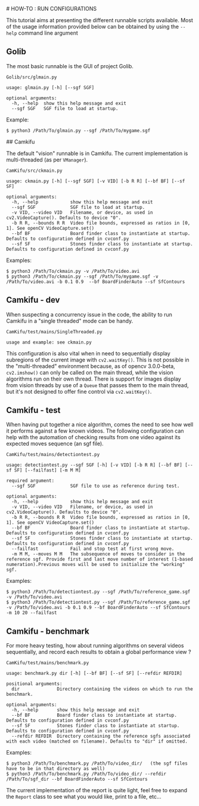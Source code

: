 # HOW-TO : RUN CONFIGURATIONS

This tutorial aims at presenting the different runnable scripts available. Most of the usage information provided below can be obtained by using the `--help` command line argument

## Golib

The most basic runnable is the GUI of project Golib.

`Golib/src/glmain.py`
```
usage: glmain.py [-h] [--sgf SGF]

optional arguments:
  -h, --help  show this help message and exit
  --sgf SGF   SGF file to load at startup.
```

Example:
```
$ python3 /Path/To/glmain.py --sgf /Path/To/mygame.sgf
```

## Camkifu

The default "vision" runnable is in Camkifu. The current implementation is multi-threaded (as per `VManager`). 

`CamKifu/src/ckmain.py`
```
usage: ckmain.py [-h] [--sgf SGF] [-v VID] [-b R R] [--bf BF] [--sf SF]

optional arguments:
  -h, --help            show this help message and exit
  --sgf SGF             SGF file to load at startup.
  -v VID, --video VID   Filename, or device, as used in cv2.VideoCapture(). Defaults to device "0".
  -b R R, --bounds R R  Video file bounds, expressed as ratios in [0, 1]. See openCV VideoCapture.set()
  --bf BF               Board finder class to instantiate at startup. Defaults to configuration defined in cvconf.py
  --sf SF               Stones finder class to instantiate at startup. Defaults to configuration defined in cvconf.py
```

Examples:
```
$ python3 /Path/To/ckmain.py -v /Path/To/video.avi
$ python3 /Path/To/ckmain.py --sgf /Path/To/mygame.sgf -v /Path/To/video.avi -b 0.1 0.9  --bf BoardFinderAuto --sf SfContours
```

## Camkifu - dev

When suspecting a concurrency issue in the code, the ability to run Camkifu in a "single threaded" mode can be handy.

`CamKifu/test/mains/SingleThreaded.py`

```
usage and example: see ckmain.py
```
This configuration is also vital when in need to sequentially display subregions of the current image with `cv2.waitKey()`. This is not possible in the "multi-threaded" environment because, as of opencv 3.0.0-beta, `cv2.imshow()` can only be called on the main thread, while the vision algorithms run on their own thread. There is support for images display from vision threads by use of a `Queue` that passes them to the main thread, but it's not designed to offer fine control via `cv2.waitKey()`.

## Camkifu - test

When having put together a nice algorithm, comes the need to see how well it performs against a few known videos. The following configuration can help with the automation of checking results from one video against its expected moves sequence (an sgf file).

`CamKifu/test/mains/detectiontest.py`

```
usage: detectiontest.py --sgf SGF [-h] [-v VID] [-b R R] [--bf BF] [--sf SF] [--failfast] [-m M M]

required argument:
  --sgf SGF             SGF file to use as reference during test.
  
optional arguments:
  -h, --help            show this help message and exit
  -v VID, --video VID   Filename, or device, as used in cv2.VideoCapture(). Defaults to device "0".
  -b R R, --bounds R R  Video file bounds, expressed as ratios in [0, 1]. See openCV VideoCapture.set()
  --bf BF               Board finder class to instantiate at startup. Defaults to configuration defined in cvconf.py
  --sf SF               Stones finder class to instantiate at startup. Defaults to configuration defined in cvconf.py
  --failfast            Fail and stop test at first wrong move.
  -m M M, --moves M M   The subsequence of moves to consider in the reference sgf. Provide first and last move number of interest (1-based numeration).Previous moves will be used to initialize the "working" sgf.
```

Examples:
```
$ python3 /Path/To/detectiontest.py --sgf /Path/To/reference_game.sgf -v /Path/To/video.avi
$ python3 /Path/To/detectiontest.py --sgf /Path/To/reference_game.sgf -v /Path/To/video.avi -b 0.1 0.9 --bf BoardFinderAuto --sf SfContours -m 10 20 --failfast
```

## Camkifu - benchmark

For more heavy testing, how about running algorithms on several videos sequentially, and record each results to obtain a global performance view ? 

`CamKifu/test/mains/benchmark.py`

```
usage: benchmark.py dir [-h] [--bf BF] [--sf SF] [--refdir REFDIR]

positional arguments:
  dir              Directory containing the videos on which to run the benchmark.

optional arguments:
  -h, --help       show this help message and exit
  --bf BF          Board finder class to instantiate at startup. Defaults to configuration defined in cvconf.py
  --sf SF          Stones finder class to instantiate at startup. Defaults to configuration defined in cvconf.py
  --refdir REFDIR  Directory containing the reference sgfs associated with each video (matched on filename). Defaults to "dir" if omitted.
```

Examples:
```
$ python3 /Path/To/benchmark.py /Path/To/video_dir/   (the sgf files have to be in that directory as well)
$ python3 /Path/To/benchmark.py /Path/To/video_dir/ --refdir /Path/To/sgf_dir --bf BoardFinderAuto --sf SfContours
```

The current implementation of the report is quite light, feel free to expand the `Report` class to see what you would like, print to a file, etc...